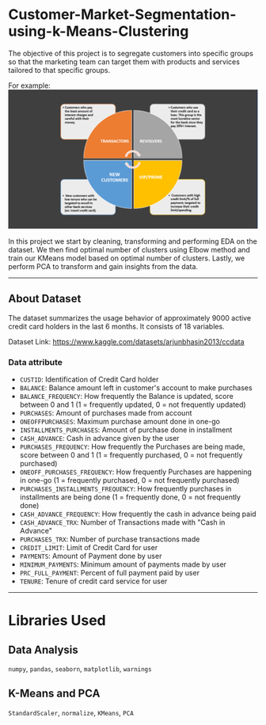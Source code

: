 # Customer-Market-Segmentation-using-k-Means-Clustering

The objective of this project is to segregate customers into specific groups
so that the marketing team can target them with products and services
tailored to that specific groups.

For example: 
![download.png](download.png)

In this project we start by cleaning, transforming and performing EDA
on the dataset. We then find optimal number of clusters using Elbow method and train
our KMeans model based on optimal number of clusters. Lastly, we perform 
PCA to transform and gain insights from the data.

****
## About Dataset
The dataset summarizes the usage behavior of approximately 9000 active credit card holders in the last 6 months. 
It consists of 18 variables.

Dataset Link: https://www.kaggle.com/datasets/arjunbhasin2013/ccdata

### Data attribute
* `CUSTID`: Identification of Credit Card holder 
* `BALANCE`: Balance amount left in customer's account to make purchases
* `BALANCE_FREQUENCY`: How frequently the Balance is updated, score between 0 and 1 (1 = frequently updated, 0 = not frequently updated)
* `PURCHASES`: Amount of purchases made from account
* `ONEOFFPURCHASES`: Maximum purchase amount done in one-go
* `INSTALLMENTS_PURCHASES`: Amount of purchase done in installment
* `CASH_ADVANCE`: Cash in advance given by the user
* `PURCHASES_FREQUENCY`: How frequently the Purchases are being made, score between 0 and 1 (1 = frequently purchased, 0 = not frequently purchased)
* `ONEOFF_PURCHASES_FREQUENCY`: How frequently Purchases are happening in one-go (1 = frequently purchased, 0 = not frequently purchased)
* `PURCHASES_INSTALLMENTS_FREQUENCY`: How frequently purchases in installments are being done (1 = frequently done, 0 = not frequently done)
* `CASH_ADVANCE_FREQUENCY`: How frequently the cash in advance being paid
* `CASH_ADVANCE_TRX`: Number of Transactions made with "Cash in Advance"
* `PURCHASES_TRX`: Number of purchase transactions made
* `CREDIT_LIMIT`: Limit of Credit Card for user
* `PAYMENTS`: Amount of Payment done by user
* `MINIMUM_PAYMENTS`: Minimum amount of payments made by user  
* `PRC_FULL_PAYMENT`: Percent of full payment paid by user
* `TENURE`: Tenure of credit card service for user


****
# Libraries Used

## Data Analysis
`numpy`, `pandas`, `seaborn`, `matplotlib`, `warnings`

## K-Means and PCA

`StandardScaler`, `normalize`, `KMeans`, `PCA`